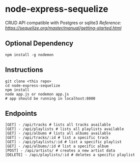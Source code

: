 # node-express-sequelize
CRUD API compatible with Postgres or sqlite3
*Reference: https://sequelize.org/master/manual/getting-started.html*
## Optional Dependency
```
npm install -g nodemon
```
## Instructions
```
git clone <this repo>
cd node-express-sequelize
npm install
node app.js or nodemon app.js
# app should be running in localhost:8000
```

## Endpoints

```
[GET] - /api/tracks # lists all tracks available
[GET] - /api/playlists # lists all playlists available
[GET] - /api/albums # lists all albums available
[GET] - /api/tracks/:id # list a specific track
[GET] - /api/playlists/:id # list a specific playlist
[GET] - /api/albums/:id # list a specific album
[POST] - /api/artists/ # creates a new artist data
[DELETE] - /api/playlists/:id # deletes a specific playlist
```
